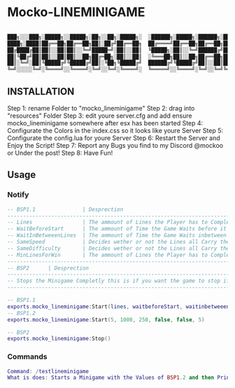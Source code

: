 # Mocko-LINEMINIGAME
```lua

███╗░░░███╗░█████╗░░█████╗░██╗░░██╗░█████╗░  ░██████╗░█████╗░██████╗░██╗██████╗░████████╗░██████╗
████╗░████║██╔══██╗██╔══██╗██║░██╔╝██╔══██╗  ██╔════╝██╔══██╗██╔══██╗██║██╔══██╗╚══██╔══╝██╔════╝
██╔████╔██║██║░░██║██║░░╚═╝█████═╝░██║░░██║  ╚█████╗░██║░░╚═╝██████╔╝██║██████╔╝░░░██║░░░╚█████╗░
██║╚██╔╝██║██║░░██║██║░░██╗██╔═██╗░██║░░██║  ░╚═══██╗██║░░██╗██╔══██╗██║██╔═══╝░░░░██║░░░░╚═══██╗
██║░╚═╝░██║╚█████╔╝╚█████╔╝██║░╚██╗╚█████╔╝  ██████╔╝╚█████╔╝██║░░██║██║██║░░░░░░░░██║░░░██████╔╝
╚═╝░░░░░╚═╝░╚════╝░░╚════╝░╚═╝░░╚═╝░╚════╝░  ╚═════╝░░╚════╝░╚═╝░░╚═╝╚═╝╚═╝░░░░░░░░╚═╝░░░╚═════╝░

```
## INSTALLATION

Step 1: rename Folder to "mocko_lineminigame"
Step 2: drag into "resources" Folder
Step 3: edit youre server.cfg and add ensure mocko_lineminigame somewhere after esx has been started
Step 4: Configurate the Colors in the index.css so it looks like youre Server
Step 5: Configurate the config.lua for youre Server
Step 6: Restart the Server and Enjoy the Script!
Step 7: Report any Bugs you find to my Discord @mockoo or Under the post!
Step 8: Have Fun!

## Usage

### Notify
```lua
-- BSP1.1               | Desprection                                                                               | BSP1.2    | Datatype
-----------------------------------------------------------------------------------------------------------------------------------------------
-- Lines                | The ammount of Lines the Player has to Complete.                                          | 5         | int (1-inf)
-- WaitBeforeStart      | The ammount of Time the Game Waits before it Starts to Rotate the Player.                 | 1000      | int (msec)
-- WaitInBetweeenLines  | The ammount of Time the Game Waits inbetween Lines.                                       | 500       | int (msec)
-- SameSpeed            | Decides wether or not the Lines all Carry the Same Speed for the Player                   | false     | boolean
-- SameDifficulty       | Decides wether or not the Lines all Carry the Same Difficulty for the Spot                | false     | boolean
-- MinLinesForWin       | The ammount of Lines the Player has to Complete to Win the Minigame                       | 5         | int (0-inf)
-----------------------------------------------------------------------------------------------------------------------------------------------
-- BSP2      | Desprection
-----------------------------------------------------------------------------------------------------------------------------------------------
-- Stops the Minigame Completly this is if you want the game to stop if the player dies or maybe he leaves the car or something else.
-----------------------------------------------------------------------------------------------------------------------------------------------

-- BSP1.1
exports.mocko_lineminigame:Start(lines, waitbeforeStart, waitinbetweeenround, SameSpeed, SameDifficulty, MinLinesForWin)
-- BSP1.2
exports.mocko_lineminigame:Start(5, 1000, 250, false, false, 5)

-- BSP2
exports.mocko_lineminigame:Stop()
```

### Commands
```lua
Command: /testlineminigame
What is does: Starts a Minigame with the Values of BSP1.2 and then Prints if Won or Not
```